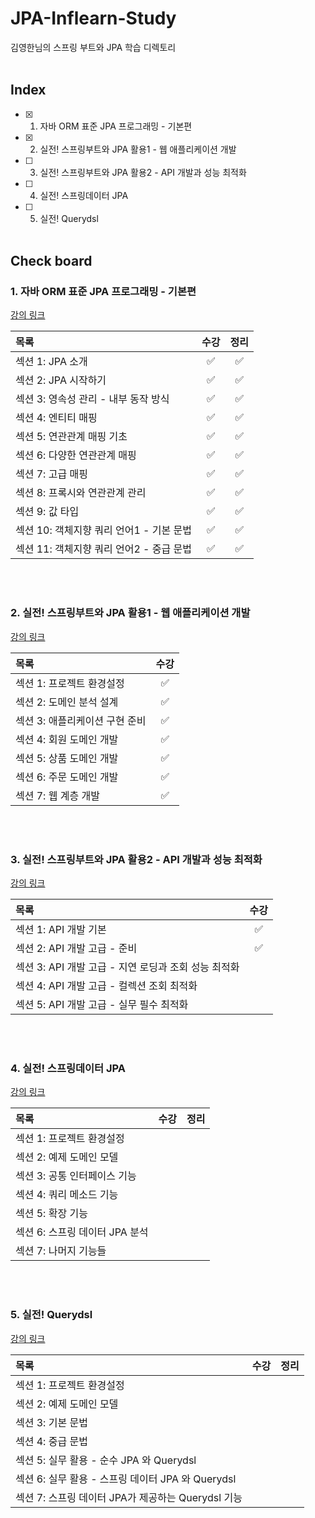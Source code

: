 # JPA-Inflearn-Study

김영한님의 스프링 부트와 JPA 학습 디렉토리  
</br>

## Index

- [x] 1. 자바 ORM 표준 JPA 프로그래밍 - 기본편
- [x] 2. 실전! 스프링부트와 JPA 활용1 - 웹 애플리케이션 개발
- [ ] 3. 실전! 스프링부트와 JPA 활용2 - API 개발과 성능 최적화
- [ ] 4. 실전! 스프링데이터 JPA
- [ ] 5. 실전! Querydsl
     </br>
     </br>

## Check board

### 1. 자바 ORM 표준 JPA 프로그래밍 - 기본편

[강의 링크](https://www.inflearn.com/course/ORM-JPA-Basic/dashboard)
</br>

| 목록                                     | 수강 | 정리 |
| :--------------------------------------- | :--: | :--: |
| 섹션 1: JPA 소개                         |  ✅  |  ✅  |
| 섹션 2: JPA 시작하기                     |  ✅  |  ✅  |
| 섹션 3: 영속성 관리 - 내부 동작 방식     |  ✅  |  ✅  |
| 섹션 4: 엔티티 매핑                      |  ✅  |  ✅  |
| 섹션 5: 연관관계 매핑 기초               |  ✅  |  ✅  |
| 섹션 6: 다양한 연관관계 매핑             |  ✅  |  ✅  |
| 섹션 7: 고급 매핑                        |  ✅  |  ✅  |
| 섹션 8: 프록시와 연관관계 관리           |  ✅  |  ✅  |
| 섹션 9: 값 타입                          |  ✅  |  ✅  |
| 섹션 10: 객체지향 쿼리 언어1 - 기본 문법 |  ✅  |  ✅  |
| 섹션 11: 객체지향 쿼리 언어2 - 중급 문법 |  ✅  |  ✅  |

</br>
</br>

### 2. 실전! 스프링부트와 JPA 활용1 - 웹 애플리케이션 개발

[강의 링크](https://www.inflearn.com/course/%EC%8A%A4%ED%94%84%EB%A7%81%EB%B6%80%ED%8A%B8-JPA-%ED%99%9C%EC%9A%A9-1/dashboard)
</br>

| 목록                           | 수강 |
| :----------------------------- | :--: |
| 섹션 1: 프로젝트 환경설정      |  ✅  |
| 섹션 2: 도메인 분석 설계       |  ✅  |
| 섹션 3: 애플리케이션 구현 준비 |  ✅  |
| 섹션 4: 회원 도메인 개발       |  ✅  |
| 섹션 5: 상품 도메인 개발       |  ✅  |
| 섹션 6: 주문 도메인 개발       |  ✅  |
| 섹션 7: 웹 계층 개발           |  ✅  |

</br>
</br>

### 3. 실전! 스프링부트와 JPA 활용2 - API 개발과 성능 최적화

[강의 링크](https://www.inflearn.com/course/%EC%8A%A4%ED%94%84%EB%A7%81%EB%B6%80%ED%8A%B8-JPA-API%EA%B0%9C%EB%B0%9C-%EC%84%B1%EB%8A%A5%EC%B5%9C%EC%A0%81%ED%99%94/dashboard)
</br>

| 목록                                                 | 수강 |
| :--------------------------------------------------- | :--: |
| 섹션 1: API 개발 기본                                |  ✅  |
| 섹션 2: API 개발 고급 - 준비                         |  ✅  |
| 섹션 3: API 개발 고급 - 지연 로딩과 조회 성능 최적화 |      |
| 섹션 4: API 개발 고급 - 컬렉션 조회 최적화           |      |
| 섹션 5: API 개발 고급 - 실무 필수 최적화             |      |

</br>
</br>

### 4. 실전! 스프링데이터 JPA

[강의 링크](https://www.inflearn.com/course/%EC%8A%A4%ED%94%84%EB%A7%81-%EB%8D%B0%EC%9D%B4%ED%84%B0-JPA-%EC%8B%A4%EC%A0%84/dashboard)
</br>

| 목록                           | 수강 | 정리 |
| :----------------------------- | :--: | :--: |
| 섹션 1: 프로젝트 환경설정      |      |      |
| 섹션 2: 예제 도메인 모델       |      |      |
| 섹션 3: 공통 인터페이스 기능   |      |      |
| 섹션 4: 쿼리 메소드 기능       |      |      |
| 섹션 5: 확장 기능              |      |      |
| 섹션 6: 스프링 데이터 JPA 분석 |      |      |
| 섹션 7: 나머지 기능들          |      |      |

</br>
</br>

### 5. 실전! Querydsl

[강의 링크](https://www.inflearn.com/course/querydsl-%EC%8B%A4%EC%A0%84/dashboard)
</br>

| 목록                                               | 수강 | 정리 |
| :------------------------------------------------- | :--: | :--: |
| 섹션 1: 프로젝트 환경설정                          |      |      |
| 섹션 2: 예제 도메인 모델                           |      |      |
| 섹션 3: 기본 문법                                  |      |      |
| 섹션 4: 중급 문법                                  |      |      |
| 섹션 5: 실무 활용 - 순수 JPA 와 Querydsl           |      |      |
| 섹션 6: 실무 활용 - 스프링 데이터 JPA 와 Querydsl  |      |      |
| 섹션 7: 스프링 데이터 JPA가 제공하는 Querydsl 기능 |      |      |

</br>
</br>
